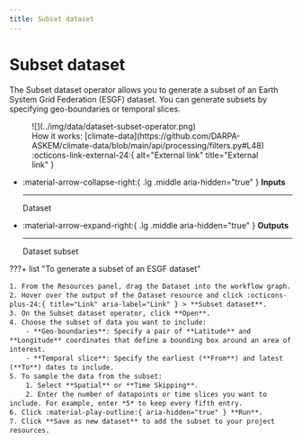 ```yaml
---
title: Subset dataset
---
```


# Subset dataset

The Subset dataset operator allows you to generate a subset of an Earth System Grid Federation (ESGF) dataset. You can generate subsets by specifying geo-boundaries or temporal slices.

<figure markdown>![](../img/data/dataset-subset-operator.png)<figcaption markdown>How it works: [climate-data](https://github.com/DARPA-ASKEM/climate-data/blob/main/api/processing/filters.py#L48) :octicons-link-external-24:{ alt="External link" title="External link" }</figcaption></figure>

<div class="grid cards" markdown>

-   :material-arrow-collapse-right:{ .lg .middle aria-hidden="true" } __Inputs__

    ---

    Dataset

-   :material-arrow-expand-right:{ .lg .middle aria-hidden="true" } __Outputs__

    ---

    Dataset subset

</div>

???+ list "To generate a subset of an ESGF dataset"

    1. From the Resources panel, drag the Dataset into the workflow graph.
    2. Hover over the output of the Dataset resource and click :octicons-plus-24:{ title="Link" aria-label="Link" } > **Subset dataset**.
    3. On the Subset dataset operator, click **Open**.
    4. Choose the subset of data you want to include:
        - **Geo-boundaries**: Specify a pair of **Latitude** and **Longitude** coordinates that define a bounding box around an area of interest. 
        - **Temporal slice**: Specify the earliest (**From**) and latest (**To**) dates to include.
    5. To sample the data from the subset: 
        1. Select **Spatial** or **Time Skipping**. 
        2. Enter the number of datapoints or time slices you want to include. For example, enter *5* to keep every fifth entry.
    6. Click :material-play-outline:{ aria-hidden="true" } **Run**.
    7. Click **Save as new dataset** to add the subset to your project resources.  
